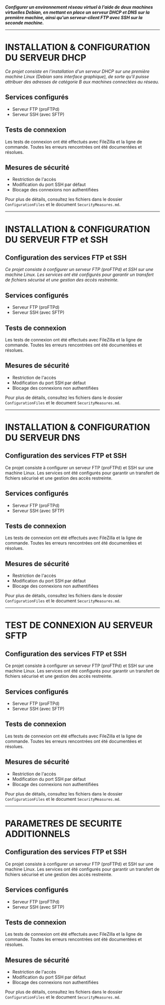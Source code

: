 ***Configurer un environnement réseau virtuel à l'aide de deux machines virtuelles Debian, en mettant en place un serveur DHCP et DNS sur la première machine, ainsi qu'un serveur-client FTP avec SSH sur la seconde machine.***

***
# INSTALLATION & CONFIGURATION DU SERVEUR DHCP
*Ce projet consiste en l'installation d'un serveur DHCP sur une première machine Linux (Debian sans interface graphique), de sorte qu'il puisse attribuer des adresses de catégorie B aux machines connectées au réseau.*

## Services configurés
- Serveur FTP (proFTPd)
- Serveur SSH (avec SFTP)

##  Tests de connexion
Les tests de connexion ont été effectués avec FileZilla et la ligne de commande. Toutes les erreurs rencontrées ont été documentées et résolues.

## Mesures de sécurité
- Restriction de l'accès
- Modification du port SSH par défaut
- Blocage des connexions non authentifiées

Pour plus de détails, consultez les fichiers dans le dossier `ConfigurationFiles` et le document `SecurityMeasures.md`.

***
# INSTALLATION & CONFIGURATION DU SERVEUR FTP et SSH
## Configuration des services FTP et SSH
*Ce projet consiste à configurer un serveur FTP (proFTPd) et SSH sur une machine Linux. Les services ont été configurés pour garantir un transfert de fichiers sécurisé et une gestion des accès restreinte.*

## Services configurés
- Serveur FTP (proFTPd)
- Serveur SSH (avec SFTP)

##  Tests de connexion
Les tests de connexion ont été effectués avec FileZilla et la ligne de commande. Toutes les erreurs rencontrées ont été documentées et résolues.

## Mesures de sécurité
- Restriction de l'accès
- Modification du port SSH par défaut
- Blocage des connexions non authentifiées

Pour plus de détails, consultez les fichiers dans le dossier `ConfigurationFiles` et le document `SecurityMeasures.md`.
***

# INSTALLATION & CONFIGURATION DU SERVEUR DNS
## Configuration des services FTP et SSH
Ce projet consiste à configurer un serveur FTP (proFTPd) et SSH sur une machine Linux. Les services ont été configurés pour garantir un transfert de fichiers sécurisé et une gestion des accès restreinte.

## Services configurés
- Serveur FTP (proFTPd)
- Serveur SSH (avec SFTP)

##  Tests de connexion
Les tests de connexion ont été effectués avec FileZilla et la ligne de commande. Toutes les erreurs rencontrées ont été documentées et résolues.

## Mesures de sécurité
- Restriction de l'accès
- Modification du port SSH par défaut
- Blocage des connexions non authentifiées

Pour plus de détails, consultez les fichiers dans le dossier `ConfigurationFiles` et le document `SecurityMeasures.md`.


***

# TEST DE CONNEXION AU SERVEUR SFTP
## Configuration des services FTP et SSH
Ce projet consiste à configurer un serveur FTP (proFTPd) et SSH sur une machine Linux. Les services ont été configurés pour garantir un transfert de fichiers sécurisé et une gestion des accès restreinte.

## Services configurés
- Serveur FTP (proFTPd)
- Serveur SSH (avec SFTP)

##  Tests de connexion
Les tests de connexion ont été effectués avec FileZilla et la ligne de commande. Toutes les erreurs rencontrées ont été documentées et résolues.

## Mesures de sécurité
- Restriction de l'accès
- Modification du port SSH par défaut
- Blocage des connexions non authentifiées

Pour plus de détails, consultez les fichiers dans le dossier `ConfigurationFiles` et le document `SecurityMeasures.md`.
***

# PARAMETRES DE SECURITE ADDITIONNELS
## Configuration des services FTP et SSH
Ce projet consiste à configurer un serveur FTP (proFTPd) et SSH sur une machine Linux. Les services ont été configurés pour garantir un transfert de fichiers sécurisé et une gestion des accès restreinte.

## Services configurés
- Serveur FTP (proFTPd)
- Serveur SSH (avec SFTP)

##  Tests de connexion
Les tests de connexion ont été effectués avec FileZilla et la ligne de commande. Toutes les erreurs rencontrées ont été documentées et résolues.

## Mesures de sécurité
- Restriction de l'accès
- Modification du port SSH par défaut
- Blocage des connexions non authentifiées

Pour plus de détails, consultez les fichiers dans le dossier `ConfigurationFiles` et le document `SecurityMeasures.md`.
